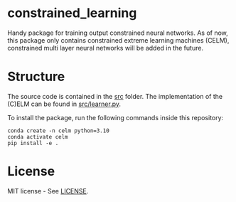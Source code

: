 # constrained_learning
Handy package for training output constrained neural networks. As of now, this package only contains 
constrained extreme learning machines (CELM), constrained multi layer neural networks will be added in the future.

# Structure
The source code is contained in the [src](src) folder.
The implementation of the (C)ELM can be found in [src/learner.py](src/learner.py).

To install the package, run the following commands inside this repository:
```
conda create -n celm python=3.10
conda activate celm
pip install -e .
```

# License
MIT license - See [LICENSE](LICENSE).   
